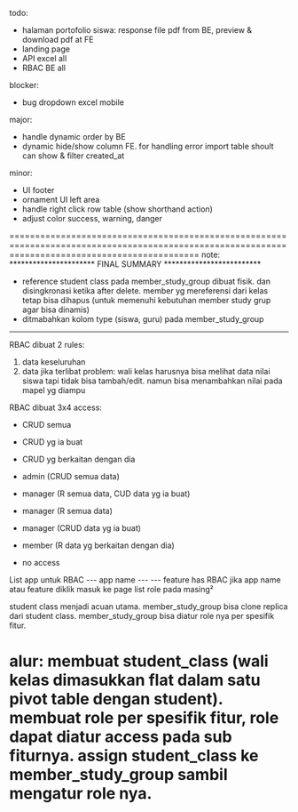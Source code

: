todo:
- halaman portofolio siswa: response file pdf from BE, preview & download pdf at FE
- landing page
- API excel all
- RBAC BE all 




blocker:
- bug dropdown excel mobile




major:
- handle dynamic order by BE
- dynamic hide/show column FE. for handling error import table shoult can show & filter created_at



minor:
- UI footer
- ornament UI left area
- handle right click row table (show shorthand action)
- adjust color success, warning, danger


















=================================================================================================================================================
note:
********************** FINAL SUMMARY *************************
- reference student class pada member_study_group dibuat fisik. dan disingkronasi ketika after delete. member yg mereferensi dari kelas tetap bisa dihapus (untuk memenuhi kebutuhan member study grup agar bisa dinamis)
- ditmabahkan kolom type (siswa, guru) pada member_study_group

***********************************************
RBAC dibuat 2 rules:
1. data keseluruhan
2. data jika terlibat
problem: wali kelas harusnya bisa melihat data nilai siswa tapi tidak bisa tambah/edit. namun bisa menambahkan nilai pada mapel yg diampu


RBAC dibuat 3x4 access:
- CRUD semua
- CRUD yg ia buat
- CRUD yg berkaitan dengan dia


- admin (CRUD semua data)
- manager (R semua data, CUD data yg ia buat)
- manager (R semua data)
- manager (CRUD data yg ia buat)
- member (R data yg berkaitan dengan dia)
- no access


List app untuk RBAC
--- app name
--- --- feature has RBAC
jika app name atau feature diklik masuk ke page list role pada masing²


student class menjadi acuan utama. member_study_group bisa clone replica dari student class. member_study_group bisa diatur role nya per spesifik fitur. 


alur: membuat student_class (wali kelas dimasukkan flat dalam satu pivot table dengan student). membuat role per spesifik fitur, role dapat diatur access pada sub fiturnya. assign student_class ke member_study_group sambil mengatur role nya.
=================================================================================================================================================